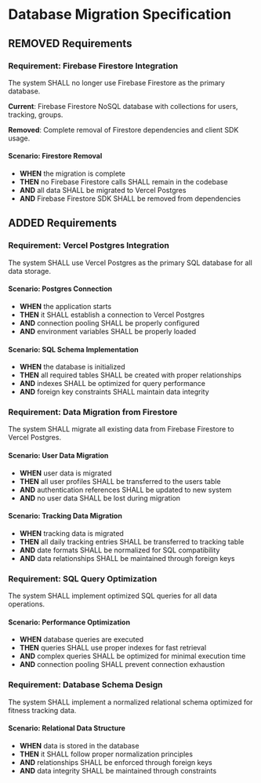 # Database Migration Specification

## REMOVED Requirements

### Requirement: Firebase Firestore Integration

The system SHALL no longer use Firebase Firestore as the primary database.

**Current**: Firebase Firestore NoSQL database with collections for users, tracking, groups.

**Removed**: Complete removal of Firestore dependencies and client SDK usage.

#### Scenario: Firestore Removal
- **WHEN** the migration is complete
- **THEN** no Firebase Firestore calls SHALL remain in the codebase
- **AND** all data SHALL be migrated to Vercel Postgres
- **AND** Firebase Firestore SDK SHALL be removed from dependencies

## ADDED Requirements

### Requirement: Vercel Postgres Integration

The system SHALL use Vercel Postgres as the primary SQL database for all data storage.

#### Scenario: Postgres Connection
- **WHEN** the application starts
- **THEN** it SHALL establish a connection to Vercel Postgres
- **AND** connection pooling SHALL be properly configured
- **AND** environment variables SHALL be properly loaded

#### Scenario: SQL Schema Implementation
- **WHEN** the database is initialized
- **THEN** all required tables SHALL be created with proper relationships
- **AND** indexes SHALL be optimized for query performance
- **AND** foreign key constraints SHALL maintain data integrity

### Requirement: Data Migration from Firestore

The system SHALL migrate all existing data from Firebase Firestore to Vercel Postgres.

#### Scenario: User Data Migration
- **WHEN** user data is migrated
- **THEN** all user profiles SHALL be transferred to the users table
- **AND** authentication references SHALL be updated to new system
- **AND** no user data SHALL be lost during migration

#### Scenario: Tracking Data Migration
- **WHEN** tracking data is migrated
- **THEN** all daily tracking entries SHALL be transferred to tracking table
- **AND** date formats SHALL be normalized for SQL compatibility
- **AND** data relationships SHALL be maintained through foreign keys

### Requirement: SQL Query Optimization

The system SHALL implement optimized SQL queries for all data operations.

#### Scenario: Performance Optimization
- **WHEN** database queries are executed
- **THEN** queries SHALL use proper indexes for fast retrieval
- **AND** complex queries SHALL be optimized for minimal execution time
- **AND** connection pooling SHALL prevent connection exhaustion

### Requirement: Database Schema Design

The system SHALL implement a normalized relational schema optimized for fitness tracking data.

#### Scenario: Relational Data Structure
- **WHEN** data is stored in the database
- **THEN** it SHALL follow proper normalization principles
- **AND** relationships SHALL be enforced through foreign keys
- **AND** data integrity SHALL be maintained through constraints